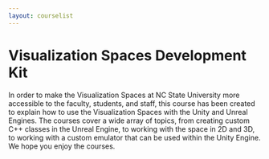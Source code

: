 ```yaml
---
layout: courselist
---
```

# Visualization Spaces Development Kit

In order to make the Visualization Spaces at NC State University more accessible to the faculty, students, and staff, this course has been created to explain how to use the Visualization Spaces with the Unity and Unreal Engines. The courses cover a wide array of topics, from creating custom C++ classes in the Unreal Engine, to working with the space in 2D and 3D, to working with a custom emulator that can be used within the Unity Engine. We hope you enjoy the courses.
